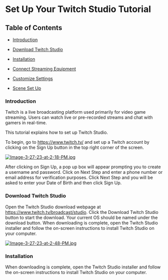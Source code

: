 # Set Up Your Twitch Studio Tutorial

## Table of Contents
 
  * [Introduction](#Introduction)
  
  * [Download Twitch Studio](#download-twitch-studio)
  
  * [Installation](#installation)

  * [Connect Streaming Equipment](#connect-streaming-equipment)

  * [Customize Settings](#customize-settings)

  * [Scene Set Up](#scene-set-up)


### Introduction
Twitch is a live broadcasting platform used primarily for video game streaming. Users can watch live or pre-recorded streams and chat with gamers in real-time. 

This tutorial explains how to set up Twitch Studio. 

To begin, go to https://www.twitch.tv/ and set up a Twitch account by clicking on the Sign Up button in the top right corner of the screen. 

[![Image-3-27-23-at-2-18-PM.jpg](https://i.postimg.cc/1tNSLRzx/Image-3-27-23-at-2-18-PM.jpg)](https://postimg.cc/wyHnNpJF)

After clicking on Sign Up, a pop up box will appear prompting you to create a username and password. Click on Next Step and enter a phone number or email address for verification purposes. Click Next Step and you will be asked to enter your Date of Birth and then click Sign Up. 

### Download Twitch Studio
Open the Twitch Studio download webpage at https://www.twitch.tv/broadcast/studio. Click the Download Twitch Studio button to start the download. Your current OS should be named under the download button. When downloading is complete, open the Twitch Studio installer and follow the on-screen instructions to install Twitch Studio on your computer. 

[![Image-3-27-23-at-2-48-PM.jpg](https://i.postimg.cc/vT0pTDXS/Image-3-27-23-at-2-48-PM.jpg)](https://postimg.cc/Cnfv6h3j)

### Installation

When downloading is complete, open the Twitch Studio installer and follow the on-screen instructions to install Twitch Studio on your computer. 
